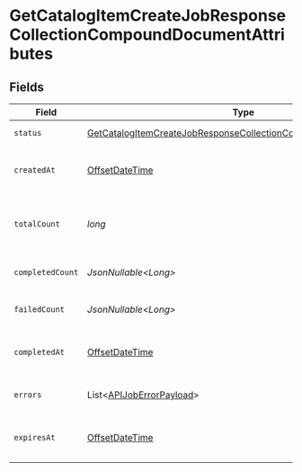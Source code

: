 # GetCatalogItemCreateJobResponseCollectionCompoundDocumentAttributes


## Fields

| Field                                                                                                                                                         | Type                                                                                                                                                          | Required                                                                                                                                                      | Description                                                                                                                                                   | Example                                                                                                                                                       |
| ------------------------------------------------------------------------------------------------------------------------------------------------------------- | ------------------------------------------------------------------------------------------------------------------------------------------------------------- | ------------------------------------------------------------------------------------------------------------------------------------------------------------- | ------------------------------------------------------------------------------------------------------------------------------------------------------------- | ------------------------------------------------------------------------------------------------------------------------------------------------------------- |
| `status`                                                                                                                                                      | [GetCatalogItemCreateJobResponseCollectionCompoundDocumentStatus](../../models/components/GetCatalogItemCreateJobResponseCollectionCompoundDocumentStatus.md) | :heavy_check_mark:                                                                                                                                            | Status of the asynchronous job.                                                                                                                               | processing                                                                                                                                                    |
| `createdAt`                                                                                                                                                   | [OffsetDateTime](https://docs.oracle.com/javase/8/docs/api/java/time/OffsetDateTime.html)                                                                     | :heavy_check_mark:                                                                                                                                            | The date and time the job was created in ISO 8601 format (YYYY-MM-DDTHH:MM:SS.mmmmmm).                                                                        | 2022-11-08T00:00:00+00:00                                                                                                                                     |
| `totalCount`                                                                                                                                                  | *long*                                                                                                                                                        | :heavy_check_mark:                                                                                                                                            | The total number of operations to be processed by the job. See `completed_count` for the job's current progress.                                              | 10                                                                                                                                                            |
| `completedCount`                                                                                                                                              | *JsonNullable\<Long>*                                                                                                                                         | :heavy_minus_sign:                                                                                                                                            | The total number of operations that have been completed by the job.                                                                                           | 9                                                                                                                                                             |
| `failedCount`                                                                                                                                                 | *JsonNullable\<Long>*                                                                                                                                         | :heavy_minus_sign:                                                                                                                                            | The total number of operations that have failed as part of the job.                                                                                           | 1                                                                                                                                                             |
| `completedAt`                                                                                                                                                 | [OffsetDateTime](https://docs.oracle.com/javase/8/docs/api/java/time/OffsetDateTime.html)                                                                     | :heavy_minus_sign:                                                                                                                                            | Date and time the job was completed in ISO 8601 format (YYYY-MM-DDTHH:MM:SS.mmmmmm).                                                                          | 2022-11-08T00:00:00+00:00                                                                                                                                     |
| `errors`                                                                                                                                                      | List\<[APIJobErrorPayload](../../models/components/APIJobErrorPayload.md)>                                                                                    | :heavy_minus_sign:                                                                                                                                            | Array of errors encountered during the processing of the job.                                                                                                 |                                                                                                                                                               |
| `expiresAt`                                                                                                                                                   | [OffsetDateTime](https://docs.oracle.com/javase/8/docs/api/java/time/OffsetDateTime.html)                                                                     | :heavy_minus_sign:                                                                                                                                            | Date and time the job expires in ISO 8601 format (YYYY-MM-DDTHH:MM:SS.mmmmmm).                                                                                | 2022-11-08T00:00:00+00:00                                                                                                                                     |